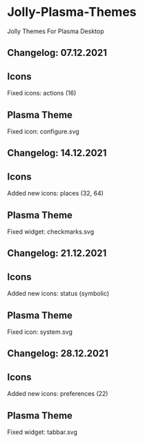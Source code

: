 # Jolly-Plasma-Themes
Jolly Themes For Plasma Desktop 

Changelog: 07.12.2021
---------------------

Icons
------

Fixed icons: actions (16)

Plasma Theme
-------------

Fixed icon: configure.svg

Changelog: 14.12.2021
---------------------

Icons
------

Added new icons: places (32, 64)

Plasma Theme
-------------

Fixed widget: checkmarks.svg

Changelog: 21.12.2021
---------------------

Icons
------

Added new icons: status (symbolic)

Plasma Theme
-------------

Fixed icon: system.svg

Changelog: 28.12.2021
---------------------

Icons
------

Added new icons: preferences (22)

Plasma Theme
-------------

Fixed widget: tabbar.svg
